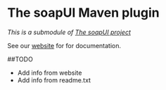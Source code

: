 # The soapUI Maven plugin 

*This is a submodule of [The soapUI project](https://github.com/SmartBear/soapui/tree/SOAPUI-3838-Convert-to-maven3)*

See our [website](http://www.soapui.org/Test-Automation/maven-2x.html) for for documentation.

##TODO
* Add info from website 
* Add info from readme.txt

